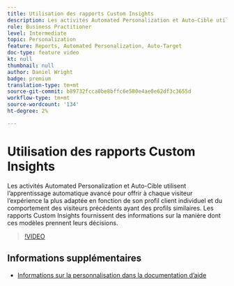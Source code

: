 ```yaml
---
title: Utilisation des rapports Custom Insights
description: Les activités Automated Personalization et Auto-Cible utilisent l’apprentissage automatique avancé pour offrir à chaque visiteur l’expérience la plus adaptée en fonction de son profil client individuel et du comportement des visiteurs précédents ayant des profils similaires. Les rapports Custom Insights fournissent des informations sur la manière dont ces modèles prennent leurs décisions.
role: Business Practitioner
level: Intermediate
topic: Personalization
feature: Reports, Automated Personalization, Auto-Target
doc-type: feature video
kt: null
thumbnail: null
author: Daniel Wright
badge: premium
translation-type: tm+mt
source-git-commit: b89732fcca0be8bffc6e580e4ae0e62df3c3655d
workflow-type: tm+mt
source-wordcount: '134'
ht-degree: 2%

---
```



# Utilisation des rapports Custom Insights

Les activités Automated Personalization et Auto-Cible utilisent l’apprentissage automatique avancé pour offrir à chaque visiteur l’expérience la plus adaptée en fonction de son profil client individuel et du comportement des visiteurs précédents ayant des profils similaires. Les rapports Custom Insights fournissent des informations sur la manière dont ces modèles prennent leurs décisions.

>[!VIDEO](https://video.tv.adobe.com/v/25601/?quality=12)

## Informations supplémentaires

* [Informations sur la personnalisation dans la documentation d’aide](https://docs.adobe.com/content/help/en/target/using/reports/insights/personalization-insights-reports.html)